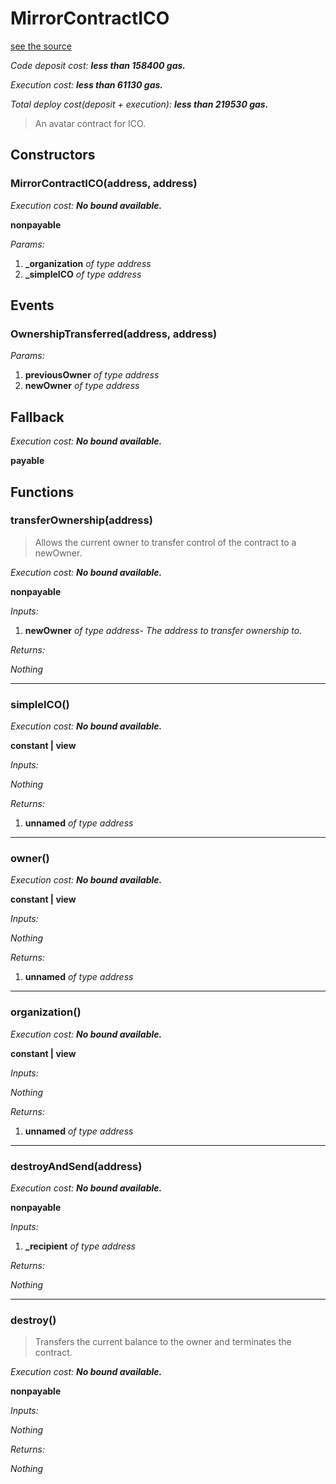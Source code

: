 # MirrorContractICO
[see the source](https://github.com/daostack/arc/tree/master/contracts/universalSchemes/SimpleICO.sol)

*Code deposit cost: **less than 158400 gas.***

*Execution cost: **less than 61130 gas.***

*Total deploy cost(deposit + execution): **less than 219530 gas.***

> An avatar contract for ICO.

## Constructors
### MirrorContractICO(address, address)

*Execution cost: **No bound available.***

**nonpayable**

*Params:*

1. **_organization** *of type address*
2. **_simpleICO** *of type address*


## Events
### OwnershipTransferred(address, address)
*Params:*

1. **previousOwner** *of type address*
2. **newOwner** *of type address*


## Fallback
*Execution cost: **No bound available.***

**payable**



## Functions
### transferOwnership(address)
> Allows the current owner to transfer control of the contract to a newOwner.

*Execution cost: **No bound available.***

**nonpayable**

*Inputs:*

1. **newOwner** *of type address- The address to transfer ownership to.*

*Returns:*

*Nothing*

---
### simpleICO()

*Execution cost: **No bound available.***

**constant | view**

*Inputs:*

*Nothing*

*Returns:*

1. **unnamed** *of type address*

---
### owner()

*Execution cost: **No bound available.***

**constant | view**

*Inputs:*

*Nothing*

*Returns:*

1. **unnamed** *of type address*

---
### organization()

*Execution cost: **No bound available.***

**constant | view**

*Inputs:*

*Nothing*

*Returns:*

1. **unnamed** *of type address*

---
### destroyAndSend(address)

*Execution cost: **No bound available.***

**nonpayable**

*Inputs:*

1. **_recipient** *of type address*

*Returns:*

*Nothing*

---
### destroy()
> Transfers the current balance to the owner and terminates the contract.

*Execution cost: **No bound available.***

**nonpayable**

*Inputs:*

*Nothing*

*Returns:*

*Nothing*


